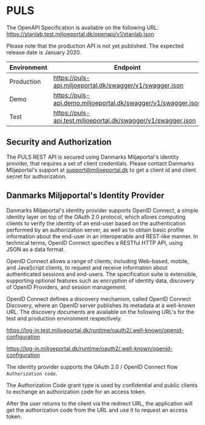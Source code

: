 # PULS
The OpenAPI Specification is available on the following URL:
https://stanlab.test.miljoeportal.dk/openapi/v1/stanlab.json

Please note that the production API is not yet published. The expected release date is January 2020.

| Environment | Endpoint |
| --- | --- |
| Production | https://puls-api.miljoeportal.dk/swagger/v1/swagger.json |
| Demo | https://puls-api.demo.miljoeportal.dk/swagger/v1/swagger.json |
| Test | https://puls-api.test.miljoeportal.dk/swagger/v1/swagger.json |

## Security and Authorization

The PULS REST API is secured using Danmarks Miljøportal's identity provider, that requires a set of client credentials. Please contact Danmarks Mlijøportal's support at support@miljoeportal.dk to get a client id and client secret for authorization.

## Danmarks Miljøportal's Identity Provider
Danmarks Miljøportal's identity provider supports OpenID Connect, a simple identity layer on top of the OAuth 2.0 protocol, which allows computing clients to verify the identity of an end-user based on the authentication performed by an authorization server, as well as to obtain basic profile information about the end-user in an interoperable and REST-like manner. In technical terms, OpenID Connect specifies a RESTful HTTP API, using JSON as a data format.

OpenID Connect allows a range of clients, including Web-based, mobile, and JavaScript clients, to request and receive information about authenticated sessions and end-users. The specification suite is extensible, supporting optional features such as encryption of identity data, discovery of OpenID Providers, and session management.

OpenID Connect defines a discovery mechanism, called OpenID Connect Discovery, where an OpenID server publishes its metadata at a well-known URL. The discovery documents are available on the following URL's for the test and production environment respectively.

https://log-in.test.miljoeportal.dk/runtime/oauth2/.well-known/openid-configuration

https://log-in.miljoeportal.dk/runtime/oauth2/.well-known/openid-configuration


The identity provider supports the OAuth 2.0 / OpenID Connect flow ``Authorization code``.

The Authorization Code grant type is used by confidential and public clients to exchange an authorization code for an access token.

After the user returns to the client via the redirect URL, the application will get the authorization code from the URL and use it to request an access token.
